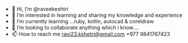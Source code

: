 - 👋 Hi, I’m @raveekeshtri
- 👀 I’m interested in learning and sharing my knowledge and experience 
- 🌱 I’m currently learning ...ruby, kotlin, autocad & coreldraw
- 💞️ I’m looking to collaborate anything which i know....
- 📫 How to reach me ravi23.kshetri@gmail.com +977 9841767423

<!---
raveekeshtri/raveekeshtri is a ✨ special ✨ repository because its `README.md` (this file) appears on your GitHub profile.
You can click the Preview link to take a look at your changes.
--->
